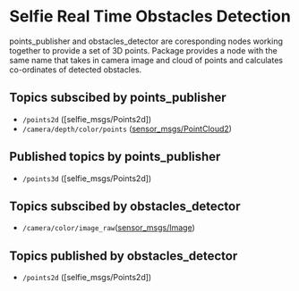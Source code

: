 # Selfie Real Time Obstacles Detection
points_publisher and obstacles_detector are coresponding nodes working together to provide a set of 3D points. Package provides a node with the same name that takes in camera image and cloud of points and calculates co-ordinates of detected obstacles.


## Topics subscibed by points_publisher
- `/points2d` ([selfie_msgs/Points2d])
- `/camera/depth/color/points` ([sensor_msgs/PointCloud2](http://docs.ros.org/melodic/api/sensor_msgs/html/msg/PointCloud2.html))
## Published topics by points_publisher
- `/points3d` ([selfie_msgs/Points2d])

## Topics subscibed by obstacles_detector
- `/camera/color/image_raw`([sensor_msgs/Image](http://docs.ros.org/melodic/api/sensor_msgs/html/msg/Image.html))
## Topics published by obstacles_detector
- `/points2d` ([selfie_msgs/Points2d])

